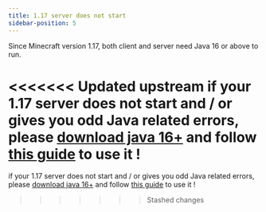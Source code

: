 ```yaml
---
title: 1.17 server does not start
sidebar-position: 5
---
```


Since Minecraft version 1.17, both client and server need Java 16 or above to run. 

<<<<<<< Updated upstream
if your 1.17 server does not start and / or gives you odd Java related errors, please [download java 16+](https://adoptium.net/?variant=openjdk17&jvmVariant=hotspot) and follow [this guide](/docs/guides/path-update) to use it !
=======
if your 1.17 server does not start and / or gives you odd Java related errors, please [download java 16+](https://adoptium.net/?variant=openjdk17&jvmVariant=hotspot) and follow [this guide](/docs/guides/java-version) to use it !
>>>>>>> Stashed changes
